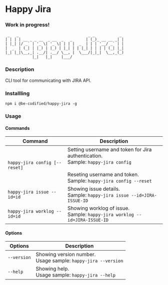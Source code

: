 # Happy Jira

### Work in progress!

```
 _   _                               _ _           _
| | | | __ _ _ __  _ __  _   _      | (_)_ __ __ _| |
| |_| |/ _` | '_ \| '_ \| | | |  _  | | | '__/ _` | |
|  _  | (_| | |_) | |_) | |_| | | |_| | | | | (_| |_|
|_| |_|\__,_| .__/| .__/ \__, |  \___/|_|_|  \__,_(_)
            |_|   |_|    |___/
```

### Description

CLI tool for communicating with JIRA API.

### Installling

`npm i @be-codified/happy-jira -g`

### Usage

#### Commands

| Command | Description |
|------------------------------|------------------------------------------------|
| `happy-jira config [--reset]`| Setting username and token for Jira authentication.<br>Sample: `happy-jira config`<br><br>Reseting username and token.<br>Sample: `happy-jira config --reset` |
| `happy-jira issue --id=id`      | Showing issue details.<br>Sample: `happy-jira issue --id=JIRA-ISSUE-ID`      |
| `happy-jira worklog --id=id`    | Showing worklog of issue.<br>Sample: `happy-jira worklog --id=JIRA-ISSUE-ID` |

#### Options

| Options     | Description |
|-------------|-----------------------------------------------------------------|
| `--version` | Showing version number.<br>Usage sample: `happy-jira --version` |
| `--help`    | Showing help.<br>Usage sample: `happy-jira --help`              |
